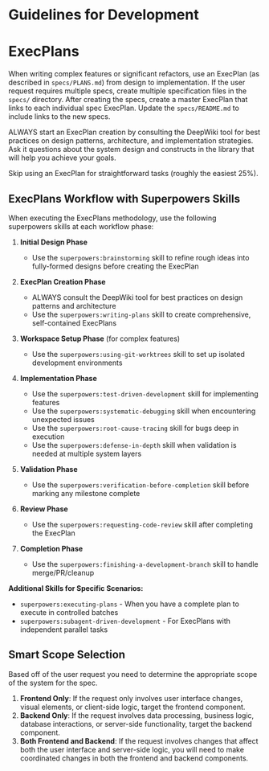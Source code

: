 # Guidelines for Development

# ExecPlans

When writing complex features or significant refactors, use an ExecPlan (as described in `specs/PLANS.md`) from design to implementation. If the user request requires multiple specs, create multiple specification files in the `specs/` directory. After creating the specs, create a master ExecPlan that links to each individual spec ExecPlan. Update the `specs/README.md` to include links to the new specs.

ALWAYS start an ExecPlan creation by consulting the DeepWiki tool for best practices on design patterns, architecture, and implementation strategies. Ask it questions about the system design and constructs in the library that will help you achieve your goals.

Skip using an ExecPlan for straightforward tasks (roughly the easiest 25%).

## ExecPlans Workflow with Superpowers Skills

When executing the ExecPlans methodology, use the following superpowers skills at each workflow phase:

1. **Initial Design Phase**
   - Use the `superpowers:brainstorming` skill to refine rough ideas into fully-formed designs before creating the ExecPlan

2. **ExecPlan Creation Phase**
   - ALWAYS consult the DeepWiki tool for best practices on design patterns and architecture
   - Use the `superpowers:writing-plans` skill to create comprehensive, self-contained ExecPlans

3. **Workspace Setup Phase** (for complex features)
   - Use the `superpowers:using-git-worktrees` skill to set up isolated development environments

4. **Implementation Phase**
   - Use the `superpowers:test-driven-development` skill for implementing features
   - Use the `superpowers:systematic-debugging` skill when encountering unexpected issues
   - Use the `superpowers:root-cause-tracing` skill for bugs deep in execution
   - Use the `superpowers:defense-in-depth` skill when validation is needed at multiple system layers

5. **Validation Phase**
   - Use the `superpowers:verification-before-completion` skill before marking any milestone complete

6. **Review Phase**
   - Use the `superpowers:requesting-code-review` skill after completing the ExecPlan

7. **Completion Phase**
   - Use the `superpowers:finishing-a-development-branch` skill to handle merge/PR/cleanup

**Additional Skills for Specific Scenarios:**
- `superpowers:executing-plans` - When you have a complete plan to execute in controlled batches
- `superpowers:subagent-driven-development` - For ExecPlans with independent parallel tasks

## Smart Scope Selection

Based off of the user request you need to determine the appropriate scope of the system for the spec.

1. **Frontend Only**: If the request only involves user interface changes, visual elements, or client-side logic, target the frontend component.
2. **Backend Only**: If the request involves data processing, business logic, database interactions, or server-side functionality, target the backend component.
3. **Both Frontend and Backend**: If the request involves changes that affect both the user interface and server-side logic, you will need to make coordinated changes in both the frontend and backend components.